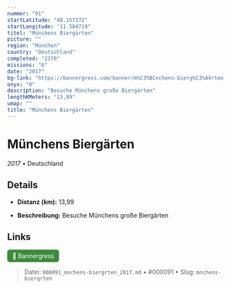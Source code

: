 ```yaml
---
nummer: "91"
startLatitude: "48.157372"
startLongitude: "11.584719"
titel: "Münchens Biergärten"
picture: ""
region: "München"
country: "Deutschland"
completed: "2370"
missions: "6"
date: "2017"
bg-link: "https://bannergress.com/banner/m%C3%BCnchens-bierg%C3%A4rten-ce86"
onyx: "0"
description: "Besuche Münchens große Biergärten"
lengthKMeters: "13,99"
umap: ""
title: "Münchens Biergärten"
---
```

# Münchens Biergärten

*2017* • Deutschland



## Details
- **Distanz (km):** 13,99



- **Beschreibung:** Besuche Münchens große Biergärten


## Links
<div style="margin-top: 0.5em;">
<a href="https://bannergress.com/banner/m%C3%BCnchens-bierg%C3%A4rten-ce86" target="_blank" style="display:inline-block;margin-right:8px;padding:6px 12px;background-color:#3c8b3c;color:white;text-decoration:none;border-radius:6px;">🔗 Bannergress</a>

</div>


> Datei: `000091_mnchens-biergrten_2017.md` • #000091 • Slug: `mnchens-biergrten`
